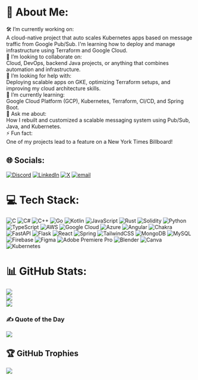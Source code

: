 # 💫 About Me:
🛠️ I’m currently working on:<br>A cloud-native project that auto scales Kubernetes apps based on message traffic from Google Pub/Sub. I'm learning how to deploy and manage infrastructure using Terraform and Google Cloud.<br>🤝 I’m looking to collaborate on:<br>Cloud, DevOps, backend Java projects, or anything that combines automation and infrastructure.<br>🧠 I’m looking for help with:<br>Deploying scalable apps on GKE, optimizing Terraform setups, and improving my cloud architecture skills.<br>🌱 I’m currently learning:<br>Google Cloud Platform (GCP), Kubernetes, Terraform, CI/CD, and Spring Boot.<br>💬 Ask me about:<br>How I rebuilt and customized a scalable messaging system using Pub/Sub, Java, and Kubernetes.<br>⚡ Fun fact:<br>One of my projects lead to a feature on a New York Times Billboard!


## 🌐 Socials:
[![Discord](https://img.shields.io/badge/Discord-%237289DA.svg?logo=discord&logoColor=white)](https://discord.gg/https://discord.com/invite/LegendaryKrrish) [![LinkedIn](https://img.shields.io/badge/LinkedIn-%230077B5.svg?logo=linkedin&logoColor=white)](https://www.linkedin.com/in/nischay-rawal/) [![X](https://img.shields.io/badge/X-black.svg?logo=X&logoColor=white)](https://x.com/nisch_rawal) [![email](https://img.shields.io/badge/Email-D14836?logo=gmail&logoColor=white)](mailto:nisch.rawal@gmail.com) 

# 💻 Tech Stack:
![C](https://img.shields.io/badge/c-%2300599C.svg?style=for-the-badge&logo=c&logoColor=white) ![C#](https://img.shields.io/badge/c%23-%23239120.svg?style=for-the-badge&logo=csharp&logoColor=white) ![C++](https://img.shields.io/badge/c++-%2300599C.svg?style=for-the-badge&logo=c%2B%2B&logoColor=white) ![Go](https://img.shields.io/badge/go-%2300ADD8.svg?style=for-the-badge&logo=go&logoColor=white) ![Kotlin](https://img.shields.io/badge/kotlin-%237F52FF.svg?style=for-the-badge&logo=kotlin&logoColor=white) ![JavaScript](https://img.shields.io/badge/javascript-%23323330.svg?style=for-the-badge&logo=javascript&logoColor=%23F7DF1E) ![Rust](https://img.shields.io/badge/rust-%23000000.svg?style=for-the-badge&logo=rust&logoColor=white) ![Solidity](https://img.shields.io/badge/Solidity-%23363636.svg?style=for-the-badge&logo=solidity&logoColor=white) ![Python](https://img.shields.io/badge/python-3670A0?style=for-the-badge&logo=python&logoColor=ffdd54) ![TypeScript](https://img.shields.io/badge/typescript-%23007ACC.svg?style=for-the-badge&logo=typescript&logoColor=white) ![AWS](https://img.shields.io/badge/AWS-%23FF9900.svg?style=for-the-badge&logo=amazon-aws&logoColor=white) ![Google Cloud](https://img.shields.io/badge/GoogleCloud-%234285F4.svg?style=for-the-badge&logo=google-cloud&logoColor=white) ![Azure](https://img.shields.io/badge/azure-%230072C6.svg?style=for-the-badge&logo=microsoftazure&logoColor=white) ![Angular](https://img.shields.io/badge/angular-%23DD0031.svg?style=for-the-badge&logo=angular&logoColor=white) ![Chakra](https://img.shields.io/badge/chakra-%234ED1C5.svg?style=for-the-badge&logo=chakraui&logoColor=white) ![FastAPI](https://img.shields.io/badge/FastAPI-005571?style=for-the-badge&logo=fastapi) ![Flask](https://img.shields.io/badge/flask-%23000.svg?style=for-the-badge&logo=flask&logoColor=white) ![React](https://img.shields.io/badge/react-%2320232a.svg?style=for-the-badge&logo=react&logoColor=%2361DAFB) ![Spring](https://img.shields.io/badge/spring-%236DB33F.svg?style=for-the-badge&logo=spring&logoColor=white) ![TailwindCSS](https://img.shields.io/badge/tailwindcss-%2338B2AC.svg?style=for-the-badge&logo=tailwind-css&logoColor=white) ![MongoDB](https://img.shields.io/badge/MongoDB-%234ea94b.svg?style=for-the-badge&logo=mongodb&logoColor=white) ![MySQL](https://img.shields.io/badge/mysql-4479A1.svg?style=for-the-badge&logo=mysql&logoColor=white) ![Firebase](https://img.shields.io/badge/firebase-a08021?style=for-the-badge&logo=firebase&logoColor=ffcd34) ![Figma](https://img.shields.io/badge/figma-%23F24E1E.svg?style=for-the-badge&logo=figma&logoColor=white) ![Adobe Premiere Pro](https://img.shields.io/badge/Adobe%20Premiere%20Pro-9999FF.svg?style=for-the-badge&logo=Adobe%20Premiere%20Pro&logoColor=white) ![Blender](https://img.shields.io/badge/blender-%23F5792A.svg?style=for-the-badge&logo=blender&logoColor=white) ![Canva](https://img.shields.io/badge/Canva-%2300C4CC.svg?style=for-the-badge&logo=Canva&logoColor=white) ![Kubernetes](https://img.shields.io/badge/kubernetes-%23326ce5.svg?style=for-the-badge&logo=kubernetes&logoColor=white)
# 📊 GitHub Stats:
![](https://github-readme-stats.vercel.app/api?username=LegendaryPenguin&theme=dark&hide_border=false&include_all_commits=false&count_private=false)<br/>
![](https://nirzak-streak-stats.vercel.app/?user=LegendaryPenguin&theme=dark&hide_border=false)<br/>
![](https://github-readme-stats.vercel.app/api/top-langs/?username=LegendaryPenguin&theme=dark&hide_border=false&include_all_commits=false&count_private=false&layout=compact)

### ✍️ Quote of the Day
![](https://quotes-github-readme.vercel.app/api?type=horizontal&theme=radical) 

## 🏆 GitHub Trophies
![](https://github-profile-trophy.vercel.app/?username=LegendaryPenguin&theme=gruvbox&no-frame=false&no-bg=true&margin-w=4)
<!-- Proudly created with GPRM ( https://gprm.itsvg.in ) -->
